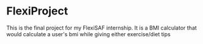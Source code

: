 # FlexiProject
This is the final project for my FlexiSAF internship. It is a BMI calculator that would calculate a user's bmi while giving either exercise/diet tips
